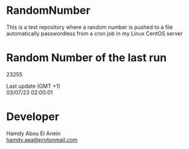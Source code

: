 # RandomNumber    
This is a test repository where a random number is pushed to a file automatically passwordless from a cron job in my Linux CentOS server    
# Random Number of the last run   
23255
      
Last update (GMT +1)    
03/07/23 02:00:01
# Developer    
Hamdy Abou El Anein   
hamdy.aea@protonmail.com
